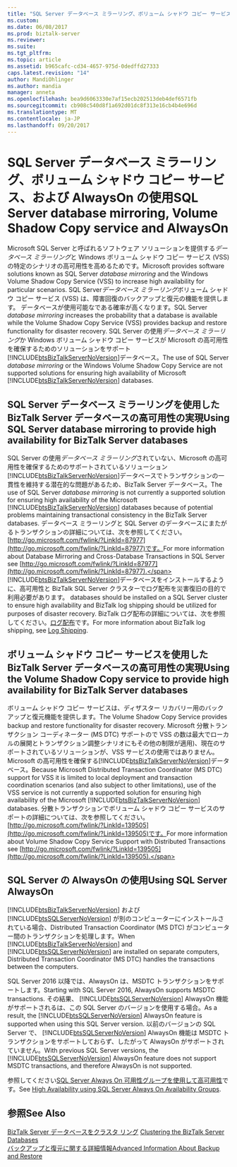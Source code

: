 ```yaml
---
title: "SQL Server データベース ミラーリング、ボリューム シャドウ コピー サービス、および AlwaysOn |Microsoft ドキュメント"
ms.custom: 
ms.date: 06/08/2017
ms.prod: biztalk-server
ms.reviewer: 
ms.suite: 
ms.tgt_pltfrm: 
ms.topic: article
ms.assetid: b965cafc-cd34-4657-975d-0dedffd27333
caps.latest.revision: "14"
author: MandiOhlinger
ms.author: mandia
manager: anneta
ms.openlocfilehash: bea9d6063330e7af15ecb202513deb4def6571fb
ms.sourcegitcommit: cb908c540d8f1a692d01dc8f313e16cb4b4e696d
ms.translationtype: MT
ms.contentlocale: ja-JP
ms.lasthandoff: 09/20/2017
---
```

# <a name="sql-server-database-mirroring-volume-shadow-copy-service-and-alwayson"></a><span data-ttu-id="d08c1-102">SQL Server データベース ミラーリング、ボリューム シャドウ コピー サービス、および AlwaysOn の使用</span><span class="sxs-lookup"><span data-stu-id="d08c1-102">SQL Server database mirroring, Volume Shadow Copy service and AlwaysOn</span></span>
<span data-ttu-id="d08c1-103">Microsoft SQL Server と呼ばれるソフトウェア ソリューションを提供する*データベース ミラーリング*と Windows ボリューム シャドウ コピー サービス (VSS) の特定のシナリオの高可用性を高めるためです。</span><span class="sxs-lookup"><span data-stu-id="d08c1-103">Microsoft provides software solutions known as SQL Server *database mirroring* and the Windows Volume Shadow Copy Service (VSS) to increase high availability for particular scenarios.</span></span> <span data-ttu-id="d08c1-104">SQL Server*データベース ミラーリング*ボリューム シャドウ コピー サービス (VSS) は、障害回復のバックアップと復元の機能を提供します。 データベースが使用可能なである確率が高くなります。</span><span class="sxs-lookup"><span data-stu-id="d08c1-104">SQL Server *database mirroring* increases the probability that a database is available while the Volume Shadow Copy Service (VSS) provides backup and restore functionality for disaster recovery.</span></span> <span data-ttu-id="d08c1-105">SQL Server の使用*データベース ミラーリング*か Windows ボリューム シャドウ コピー サービスが Microsoft の高可用性を確保するためのソリューションをサポート[!INCLUDE[btsBizTalkServerNoVersion](../includes/btsbiztalkservernoversion-md.md)]データベース。</span><span class="sxs-lookup"><span data-stu-id="d08c1-105">The use of SQL Server *database mirroring* or the Windows Volume Shadow Copy Service are not supported solutions for ensuring high availability of Microsoft [!INCLUDE[btsBizTalkServerNoVersion](../includes/btsbiztalkservernoversion-md.md)] databases.</span></span>  
  
## <a name="using-sql-server-database-mirroring-to-provide-high-availability-for-biztalk-server-databases"></a><span data-ttu-id="d08c1-106">SQL Server データベース ミラーリングを使用した BizTalk Server データベースの高可用性の実現</span><span class="sxs-lookup"><span data-stu-id="d08c1-106">Using SQL Server database mirroring to provide high availability for BizTalk Server databases</span></span>  
 <span data-ttu-id="d08c1-107">SQL Server の使用*データベース ミラーリング*されていない、Microsoft の高可用性を確保するためのサポートされているソリューション[!INCLUDE[btsBizTalkServerNoVersion](../includes/btsbiztalkservernoversion-md.md)]データベースでトランザクションの一貫性を維持する潜在的な問題があるため、BizTalk Server データベース。</span><span class="sxs-lookup"><span data-stu-id="d08c1-107">The use of SQL Server *database mirroring* is not currently a supported solution for ensuring high availability of the Microsoft [!INCLUDE[btsBizTalkServerNoVersion](../includes/btsbiztalkservernoversion-md.md)] databases because of potential problems maintaining transactional consistency in the BizTalk Server databases.</span></span> <span data-ttu-id="d08c1-108">データベース ミラーリングと SQL Server のデータベースにまたがるトランザクションの詳細については、次を参照してください。 [http://go.microsoft.com/fwlink/?LinkId=87977](http://go.microsoft.com/fwlink/?LinkId=87977)です。</span><span class="sxs-lookup"><span data-stu-id="d08c1-108">For more information about Database Mirroring and Cross-Database Transactions in SQL Server see [http://go.microsoft.com/fwlink/?LinkId=87977](http://go.microsoft.com/fwlink/?LinkId=87977).</span></span> [!INCLUDE[btsBizTalkServerNoVersion](../includes/btsbiztalkservernoversion-md.md)]<span data-ttu-id="d08c1-109">データベースをインストールするように、高可用性と BizTalk SQL Server クラスターでログ配布を災害復旧の目的で利用必要があります。</span><span class="sxs-lookup"><span data-stu-id="d08c1-109"> databases should be installed on a SQL Server cluster to ensure high availability and BizTalk log shipping should be utilized for purposes of disaster recovery.</span></span> <span data-ttu-id="d08c1-110">BizTalk ログ配布の詳細については、次を参照してください。[ログ配布](../core/log-shipping.md)です。</span><span class="sxs-lookup"><span data-stu-id="d08c1-110">For more information about BizTalk log shipping, see [Log Shipping](../core/log-shipping.md).</span></span>  
  
## <a name="using-the-volume-shadow-copy-service-to-provide-high-availability-for-biztalk-server-databases"></a><span data-ttu-id="d08c1-111">ボリューム シャドウ コピー サービスを使用した BizTalk Server データベースの高可用性の実現</span><span class="sxs-lookup"><span data-stu-id="d08c1-111">Using the Volume Shadow Copy service to provide high availability for BizTalk Server databases</span></span>  
 <span data-ttu-id="d08c1-112">ボリューム シャドウ コピー サービスは、ディザスター リカバリー用のバックアップと復元機能を提供します。</span><span class="sxs-lookup"><span data-stu-id="d08c1-112">The Volume Shadow Copy Service provides backup and restore functionality for disaster recovery.</span></span> <span data-ttu-id="d08c1-113">Microsoft 分散トランザクション コーディネーター (MS DTC) サポートので VSS の数は最大でローカルの展開とトランザクション調整シナリオにもその他の制限が適用)、現在のサポートされているソリューションが、VSS サービスの使用ではありません。Microsoft の高可用性を確保する[!INCLUDE[btsBizTalkServerNoVersion](../includes/btsbiztalkservernoversion-md.md)]データベース。</span><span class="sxs-lookup"><span data-stu-id="d08c1-113">Because Microsoft Distributed Transaction Coordinator (MS DTC) support for VSS it is limited to local deployment and transaction coordination scenarios (and also subject to other limitations), use of the VSS service is not currently a supported solution for ensuring high availability of the Microsoft [!INCLUDE[btsBizTalkServerNoVersion](../includes/btsbiztalkservernoversion-md.md)] databases.</span></span> <span data-ttu-id="d08c1-114">分散トランザクションでボリューム シャドウ コピー サービスのサポートの詳細については、次を参照してください。 [http://go.microsoft.com/fwlink/?LinkId=139505](http://go.microsoft.com/fwlink/?LinkId=139505)です。</span><span class="sxs-lookup"><span data-stu-id="d08c1-114">For more information about Volume Shadow Copy Service Support with Distributed Transactions see [http://go.microsoft.com/fwlink/?LinkId=139505](http://go.microsoft.com/fwlink/?LinkId=139505).</span></span>  
  
## <a name="using-sql-server-alwayson"></a><span data-ttu-id="d08c1-115">SQL Server の AlwaysOn の使用</span><span class="sxs-lookup"><span data-stu-id="d08c1-115">Using SQL Server AlwaysOn</span></span> 
 <span data-ttu-id="d08c1-116">[!INCLUDE[btsBizTalkServerNoVersion](../includes/btsbiztalkservernoversion-md.md)] および [!INCLUDE[btsSQLServerNoVersion](../includes/btssqlservernoversion-md.md)] が別のコンピューターにインストールされている場合、Distributed Transaction Coordinator (MS DTC) がコンピューター間のトランザクションを処理します。</span><span class="sxs-lookup"><span data-stu-id="d08c1-116">When [!INCLUDE[btsBizTalkServerNoVersion](../includes/btsbiztalkservernoversion-md.md)] and [!INCLUDE[btsSQLServerNoVersion](../includes/btssqlservernoversion-md.md)] are installed on separate computers, Distributed Transaction Coordinator (MS DTC) handles the transactions between the computers.</span></span> 
 
<span data-ttu-id="d08c1-117">SQL Server 2016 以降では、AlwaysOn は、MSDTC トランザクションをサポートします。</span><span class="sxs-lookup"><span data-stu-id="d08c1-117">Starting with SQL Server 2016, AlwaysOn supports MSDTC transactions.</span></span> <span data-ttu-id="d08c1-118">その結果、 [!INCLUDE[btsSQLServerNoVersion](../includes/btssqlservernoversion-md.md)] AlwaysOn 機能がサポートされるは、この SQL Server のバージョンを使用する場合。</span><span class="sxs-lookup"><span data-stu-id="d08c1-118">As a result, the [!INCLUDE[btsSQLServerNoVersion](../includes/btssqlservernoversion-md.md)] AlwaysOn feature is supported when using this SQL Server version.</span></span> <span data-ttu-id="d08c1-119">以前のバージョンの SQL Server で、 [!INCLUDE[btsSQLServerNoVersion](../includes/btssqlservernoversion-md.md)] AlwaysOn 機能は MSDTC トランザクションをサポートしておらず、したがって AlwaysOn がサポートされていません。</span><span class="sxs-lookup"><span data-stu-id="d08c1-119">With previous SQL Server versions, the [!INCLUDE[btsSQLServerNoVersion](../includes/btssqlservernoversion-md.md)] AlwaysOn feature does not support MSDTC transactions, and therefore AlwaysOn is not supported.</span></span> 

<span data-ttu-id="d08c1-120">参照してください[SQL Server Always On 可用性グループを使用して高可用性](../core/high-availability-using-sql-server-always-on-availability-groups.md)です。</span><span class="sxs-lookup"><span data-stu-id="d08c1-120">See [High Availability using SQL Server Always On Availability Groups](../core/high-availability-using-sql-server-always-on-availability-groups.md).</span></span>
  
## <a name="see-also"></a><span data-ttu-id="d08c1-121">参照</span><span class="sxs-lookup"><span data-stu-id="d08c1-121">See Also</span></span>  
 <span data-ttu-id="d08c1-122">[BizTalk Server データベースをクラスタ リング](../core/clustering-the-biztalk-server-databases1.md) </span><span class="sxs-lookup"><span data-stu-id="d08c1-122">[Clustering the BizTalk Server Databases](../core/clustering-the-biztalk-server-databases1.md) </span></span>  
 [<span data-ttu-id="d08c1-123">バックアップと復元に関する詳細情報</span><span class="sxs-lookup"><span data-stu-id="d08c1-123">Advanced Information About Backup and Restore</span></span>](../core/advanced-information-about-backup-and-restore1.md)